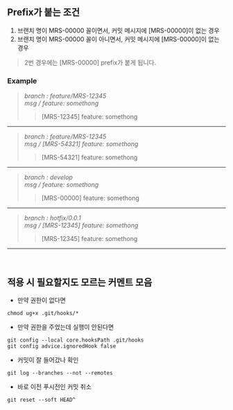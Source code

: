 ## Prefix가 붙는 조건
1. 브랜치 명이 MRS-00000 꼴이면서, 커밋 메시지에 [MRS-00000]이 없는 경우
2. 브랜치 명이 MRS-00000 꼴이 아니면서, 커밋 메시지에 [MRS-00000]이 없는 경우
> 2번 경우에는 [MRS-00000] prefix가 붙게 됩니다.

### Example
> *branch : feature/MRS-12345*<br>
> *msg / feature: somethong*
>> [MRS-12345] feature: somethong<br>
---
> *branch : feature/MRS-12345*<br>
> *msg / [MRS-54321] feature: somethong*
>> [MRS-54321] feature: somethong<br>
---
> *branch : develop*<br>
> *msg / feature: somethong*
>> [MRS-00000] feature: somethong<br>
---
> *branch : hotfix/0.0.1*<br>
> *msg / [MRS-12345] feature: somethong*
>> [MRS-12345] feature: somethong<br>

-------
<br>

## 적용 시 필요할지도 모르는 커멘트 모음
- 만약 권한이 없다면
```console
chmod ug+x .git/hooks/*
```

- 만약 권한을 주었는데 실행이 안된다면
```console
git config --local core.hooksPath .git/hooks
git config advice.ignoredHook false
```

- 커밋이 잘 들어갔나 확인

```console
git log --branches --not --remotes
```

- 바로 이전 푸시전인 커밋 취소

```console
git reset --soft HEAD^  
```
